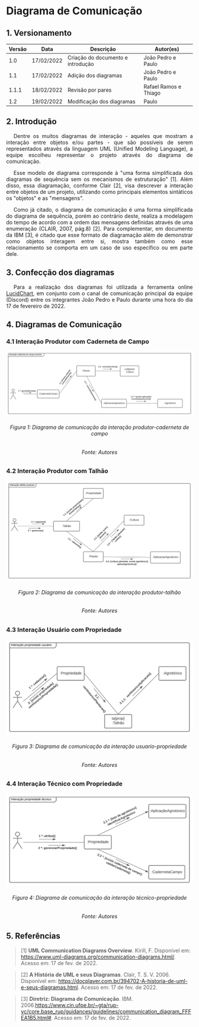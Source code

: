 # Diagrama de Comunicação

## 1. Versionamento

| Versão | Data       | Descrição                         | Autor(es)             |
| ------ | ---------- | --------------------------------- | --------------------- |
| 1.0    | 17/02/2022 | Criação do documento e introdução | João Pedro e Paulo    |
| 1.1    | 17/02/2022 | Adição dos diagramas              | João Pedro e Paulo    |
| 1.1.1  | 18/02/2022 | Revisão por pares                 | Rafael Ramos e Thiago |
| 1.2    | 19/02/2022 | Modificação dos diagramas         | Paulo                 |

## 2. Introdução

<p align="justify" style="text-indent: 20px">Dentre os muitos diagramas de interação - aqueles que mostram a interação entre objetos e/ou partes - que são possíveis de serem representados através da linguagem UML (Unified Modeling Language), a equipe escolheu representar o projeto através do diagrama de comunicação.</p>
<p align="justify" style="text-indent: 20px">Esse modelo de diagrama corresponde à "uma forma simplificada dos diagramas de sequência sem os mecanismos de estruturação" [1]. Além disso, essa diagramação, conforme Clair [2], visa descrever a interação entre objetos de um projeto, utilizando como principais elementos sintáticos os "objetos" e as "mensagens".</p>
<p align="justify" style="text-indent: 20px">Como já citado, o diagrama de comunicação é uma forma simplificada do diagrama de sequência, porém ao contrário deste, realiza a modelagem do tempo de acordo com a ordem das mensagens definidas através de uma enumeração (CLAIR, 2007, pág.8) [2]. Para complementar, em documento da IBM [3], é citado que esse formato de diagramação além de demonstrar como objetos interagem entre si, mostra também como esse relacionamento se comporta em um caso de uso específico ou em parte dele.</p>

## 3. Confecção dos diagramas

<p align="justify" style="text-indent: 20px">Para a realização dos diagramas foi utilizada a ferramenta online <a href="https://lucidchart.com">LucidChart</a>, em conjunto com o canal de comunicação principal da equipe (Discord) entre os integrantes João Pedro e Paulo durante uma hora do dia 17 de fevereiro de 2022.</p>

## 4. Diagramas de Comunicação

### 4.1 Interação Produtor com Caderneta de Campo

<img src="../../../assets/modelagem/dinamica/diagramaComunicacao1.svg" class="zoom"/>
<h6 align = "center">Figura 1: Diagrama de comunicação da interação produtor-caderneta de campo</h6>
<h6 align = "center">Fonte: Autores</h6>

### 4.2 Interação Produtor com Talhão

<img src="../../../assets/modelagem/dinamica/diagramaComunicacao2.svg" class="zoom"/>
<h6 align = "center">Figura 2: Diagrama de comunicação da interação produtor-talhão</h6>
<h6 align = "center">Fonte: Autores</h6>

### 4.3 Interação Usuário com Propriedade

<img src="../../../assets/modelagem/dinamica/diagramaComunicacao3.svg" class="zoom"/>
<h6 align = "center">Figura 3: Diagrama de comunicação da interação usuario-propriedade</h6>
<h6 align = "center">Fonte: Autores</h6>

### 4.4 Interação Técnico com Propriedade

<img src="../../../assets/modelagem/dinamica/diagramaComunicacao4.svg" class="zoom"/>
<h6 align = "center">Figura 4: Diagrama de comunicação da interação técnico-propriedade</h6>
<h6 align = "center">Fonte: Autores</h6>

## 5. Referências

> [1] **UML Communication Diagrams Overview**. Kirill, F. Disponível em: <a href="https://www.uml-diagrams.org/communication-diagrams.html/" target="_blanck">https://www.uml-diagrams.org/communication-diagrams.html/</a>. Acesso em: 17 de fev. de 2022.

> [2] **A História de UML e seus Diagramas**. Clair, T. S. V. 2006. Disponível em: <a href="https://docplayer.com.br/394702-A-historia-de-uml-e-seus-diagramas.html" target="_blanck">https://docplayer.com.br/394702-A-historia-de-uml-e-seus-diagramas.html</a>. Acesso em: 17 de fev. de 2022.

> [3] **Diretriz: Diagrama de Comunicação**. IBM. 2006.<a href="https://www.cin.ufpe.br/~gta/rup-vc/core.base_rup/guidances/guidelines/communication_diagram_FFFEA1B5.html#" target="_blanck">https://www.cin.ufpe.br/~gta/rup-vc/core.base_rup/guidances/guidelines/communication_diagram_FFFEA1B5.html#</a>. Acesso em: 17 de fev. de 2022.
